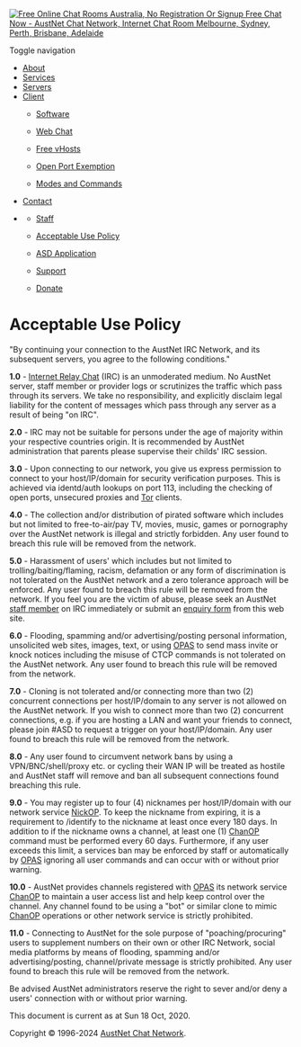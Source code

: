 [![Free Online Chat Rooms Australia, No Registration Or Signup Free Chat Now - AustNet Chat Network, Internet Chat Room Melbourne, Sydney, Perth, Brisbane, Adelaide](https://res.cloudinary.com/austnet/image/upload/v1565302792/www.austnet.org-images/logo_omblpy.png)](https://webchat.austnet.org/)

Toggle navigation

* [About](https://www.austnet.org/index.php#about)
* [Services](https://www.austnet.org/index.php#services)
* [Servers](https://www.austnet.org/index.php#portfolio)
* [Client](#)
    * [Software](https://www.austnet.org/index.php#clients)
    * [Web Chat](https://webchat.austnet.org/)
    
    * [Free vHosts](https://www.austnet.org/vhosts.php)
    * [Open Port Exemption](https://www.austnet.org/openport.php)
    * [Modes and Commands](https://www.austnet.org/modes.php)
* [Contact](https://www.austnet.org/index.php#contact)
* [](#)
    * [Staff](https://www.austnet.org/staff.php)
    * [Acceptable Use Policy](https://www.austnet.org/aup.php)
    * [ASD Application](https://www.austnet.org/asd.php)
    
    * [Support](https://support.austnet.org/)
    * [Donate](https://www.austnet.org/donate.php)

Acceptable Use Policy
=====================

"By continuing your connection to the AustNet IRC Network, and its subsequent servers, you agree to the following conditions."

**1.0** - [Internet Relay Chat](https://en.wikipedia.org/wiki/Internet_Relay_Chat) (IRC) is an unmoderated medium. No AustNet server, staff member or provider logs or scrutinizes the traffic which pass through its servers. We take no responsibility, and explicitly disclaim legal liability for the content of messages which pass through any server as a result of being "on IRC".

**2.0** - IRC may not be suitable for persons under the age of majority within your respective countries origin. It is recommended by AustNet administration that parents please supervise their childs' IRC session.

**3.0** - Upon connecting to our network, you give us express permission to connect to your host/IP/domain for security verification purposes. This is achieved via identd/auth lookups on port 113, including the checking of open ports, unsecured proxies and [Tor](https://en.wikipedia.org/wiki/Tor_(anonymity_network)) clients.

**4.0** - The collection and/or distribution of pirated software which includes but not limited to free-to-air/pay TV, movies, music, games or pornography over the AustNet network is illegal and strictly forbidden. Any user found to breach this rule will be removed from the network.

**5.0** - Harassment of users' which includes but not limited to trolling/baiting/flaming, racism, defamation or any form of discrimination is not tolerated on the AustNet network and a zero tolerance approach will be enforced. Any user found to breach this rule will be removed from the network. If you feel you are the victim of abuse, please seek an AustNet [staff member](https://www.austnet.org/staff.php) on IRC immediately or submit an [enquiry form](https://www.austnet.org/index.php#contact) from this web site.

**6.0** - Flooding, spamming and/or advertising/posting personal information, unsolicited web sites, images, text, or using [OPAS](https://www.austnet.org/aup.php?services) to send mass invite or knock notices including the misuse of CTCP commands is not tolerated on the AustNet network. Any user found to breach this rule will be removed from the network.

**7.0** - Cloning is not tolerated and/or connecting more than two (2) concurrent connections per host/IP/domain to any server is not allowed on the AustNet network. If you wish to connect more than two (2) concurrent connections, e.g. if you are hosting a LAN and want your friends to connect, please join #ASD to request a trigger on your host/IP/domain. Any user found to breach this rule will be removed from the network.

**8.0** - Any user found to circumvent network bans by using a VPN/BNC/shell/proxy etc. or cycling their WAN IP will be treated as hostile and AustNet staff will remove and ban all subsequent connections found breaching this rule.

**9.0** - You may register up to four (4) nicknames per host/IP/domain with our network service [NickOP](https://www.austnet.org/aup.php?services). To keep the nickname from expiring, it is a requirement to /identify to the nickname at least once every 180 days. In addition to if the nickname owns a channel, at least one (1) [ChanOP](https://www.austnet.org/aup.php?services) command must be performed every 60 days. Furthermore, if any user exceeds this limit, a services ban may be enforced by staff or automatically by [OPAS](https://www.austnet.org/aup.php?services) ignoring all user commands and can occur with or without prior warning.

**10.0** - AustNet provides channels registered with [OPAS](https://www.austnet.org/aup.php?services) its network service [ChanOP](https://www.austnet.org/aup.php?services) to maintain a user access list and help keep control over the channel. Any channel found to be using a "bot" or similar clone to mimic [ChanOP](https://www.austnet.org/aup.php?services) operations or other network service is strictly prohibited.

**11.0** - Connecting to AustNet for the sole purpose of "poaching/procuring" users to supplement numbers on their own or other IRC Network, social media platforms by means of flooding, spamming and/or advertising/posting, channel/private message is strictly prohibited. Any user found to breach this rule will be removed from the network.

Be advised AustNet administrators reserve the right to sever and/or deny a users' connection with or without prior warning.

This document is current as at Sun 18 Oct, 2020.

Copyright © 1996-2024 [AustNet Chat Network](https://www.austnet.org/).  

[](javascript:)